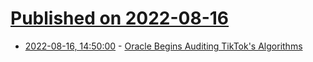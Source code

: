 # [Published on 2022-08-16](index.md)

* [2022-08-16, 14:50:00](https://yro.slashdot.org/story/22/08/16/1450230/oracle-begins-auditing-tiktoks-algorithms?utm_source=rss1.0mainlinkanon&utm_medium=feed) - [Oracle Begins Auditing TikTok's Algorithms](https://yro.slashdot.org/story/22/08/16/1450230/oracle-begins-auditing-tiktoks-algorithms?utm_source=rss1.0mainlinkanon&utm_medium=feed)
